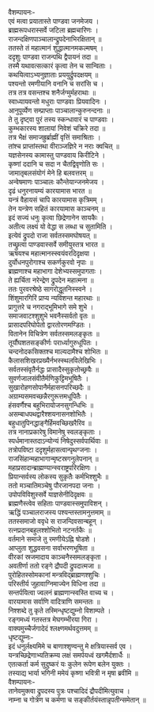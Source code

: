 वैशम्पायनः-  
एवं मत्वा प्रयातास्ते पाण्डवा जनमेजय ।  
ब्राह्मरूपधरास्सर्वे जटिला ब्रह्मचारिणः  ।  
राजन्दक्षिणपाञ्चालान्द्रुपदेनाभिरक्षितान् ॥  
ततस्ते तं महात्मानं शुद्धात्मानमकल्मषम् ।  
ददृशुः पाण्डवा राजन्पथि द्वैपायनं तदा ॥  
तस्मै यथावत्सत्कारं कृत्वा तेन च सान्विताः ।  
कथयित्वाऽभ्यनुज्ञाताः प्रययुर्द्रुपदक्षयम् ॥  
पश्यन्तो रमणीयानि वनानि च सरांसि च ।  
तत्र तत्र वसन्तश्च शनैर्जग्मुर्महराथाः ॥  
स्वाध्यायवन्तो मधुराः पाण्डवाः प्रियवादिनः ।  
आनुपूर्व्येण सम्प्राप्ताः पाञ्चालान्कुरुनन्दनाः ॥  
ते तु दृष्ट्वा पुरं तस्य स्कन्धावारं च पाण्डवाः ।  
कुम्भकारस्य शालायां निवेशं चक्रिरे तदा ॥  
तत्र भैक्षं समाजह्रुर्ब्राह्मीं वृत्तिं समाश्रिताः ।  
तांश्च प्राप्तांस्तथा वीराञ्जज्ञिरे न नराः क्वचित् ॥  
यज्ञसेनस्य कामास्तु पाण्डवाय किरीटिने ।  
कृष्णां ददानि च सदा न चैतद्विवृणोति सः ।  
जामातृबलसंयोगं मेने हि बलवत्तरम् ॥  
अन्वेषमाणः पाञ्चालः कौन्तेयान्जनमेजय ।  
दृढं धनुरनायम्यं कारयामास भारत ॥  
यन्त्रं वैहायसं चापि कारयामास कृत्रिमम् ।  
तेन यन्त्रेण सहितं कारयामास काञ्चनम् ॥  
इदं सज्यं धनुः कृत्वा छिद्रेणानेन सायकैः ।  
अतीत्य लक्ष्यं यो वेद्धा स लब्धा च सुतामिति ।  
इत्येवं द्रुपदो राजा सर्वतस्समघोषयत् ॥  
तच्छ्रुत्वा पाण्डवास्सर्वे समीयुस्तत्र भारत ॥  
ऋषयश्च महात्मानस्स्वयंवरदिदृक्षया ।  
दुर्योधनपुरोगाश्च सकर्णकुरवो नृपाः ॥  
ब्राह्मणाश्च महाभागा देशेभ्यस्समुपागताः ।  
ते ह्यर्चिता नरेन्द्रेण द्रुपदेन महात्मना ॥  
ततः पुरवरश्रेष्ठे सागरोद्धूतनिस्स्वने ।  
शिंशुमारगिरिं प्राप्य न्यविशन्त महारथाः ॥  
प्रागुत्तरे च नगराद्भूमिभागे समे शुभे ।  
समाजवाटश्शुशुभे भवनैस्सर्वतो वृतः ॥  
प्रासादपरिघोपेतो द्वारतोरणमण्डितः ।  
वितानेन विचित्रेण सर्वतस्समलङ्कृतः ॥  
तूर्यौघशतसङ्कीर्णः परार्ध्यागुरुधूपितः ।  
चन्दनोदकसिक्तश्च माल्यदामैश्च शोभितः ॥  
कैलासशिखरप्रख्यैर्नभस्स्थलविलेखिभिः ।  
सर्वतस्संवृतैर्नद्धः प्रासादैस्सुकृतोच्छ्रयैः ॥  
सुवर्णजालसंवीतैर्मणिकुट्टिमभूषितैः ।  
सुखारोहणसोपानैर्महासनपरिच्छदैः ॥  
अग्राम्यसमवच्छन्नैरगुरूत्तमधूपितैः ।  
हंसवर्णैश्च बहुभिरायोजनसुगन्धिभिः ॥  
असम्बाधपथद्वारैश्शयनासनशोभितैः ।  
बहुधातुपिनद्धाङ्गैर्हिमवच्छिखरैरिव ॥  
तत्र नानाप्रकारेषु विमानेषु स्वलङ्कृताः ।  
स्पर्धमानास्तदाऽन्योन्यं निषेदुस्सर्वपार्थिवाः ॥  
तत्रोपविष्टा ददृशुर्महासत्वान्पृथग्जनाः ।  
राजसिंहान्महाभागान्मृष्टस्रगनुलेपनान् ॥  
महाप्रसादान्ब्राह्मण्यान्स्वराष्ट्रपरिरक्षिणः ।  
प्रियान्सर्वस्य लोकस्य सुकृतैः कर्मभिश्शुभैः ॥  
ततो मञ्चातिमञ्चेषु पौरजानपदा जनाः ।  
उपोपविविशुस्सर्वे याज्ञसेनीदिदृक्षवः ॥  
ब्राह्मणैस्त्वेव सहिताः पाण्डवास्समुपाविशन् ।  
ऋद्धिं पञ्चालराजस्य पश्यन्तस्तामनुत्तमाम् ॥  
ततस्समाजो ववृधे स राजन्दिवसान्बहून् ।  
रत्नप्रदानबहुलश्शोभितो नटनर्तकैः ॥  
वर्तमाने समाजे तु रमणीयेऽह्नि षोडशे ।  
आप्लुता शुद्धवसना सर्वाभरणभूषिता ॥  
वीरकां स्रजमादाय काञ्चनैस्समलङ्कृता ।  
अवतीर्णा ततो रङ्गे द्रौपदी द्रुपदात्मजा ॥  
पुरोहितस्सोमकानां मन्त्रविद्ब्राह्मणश्शुचिः ।  
परिस्तीर्य जुहावाग्निमाज्येन विधिना तदा ॥  
सन्तर्पयित्वा ज्वलनं ब्राह्मणान्स्वस्ति वाच्य च ।  
वारयामास सर्वाणि वादित्राणि समन्ततः ॥  
निश्शब्दे तु कृते तस्मिन्धृष्टद्युम्नो विशाम्पते ।  
रङ्गमध्यं गतस्तत्र मेघगम्भीरया गिरा ।  
वाक्यमुच्चैर्जगादेदं श्लक्ष्णमर्थवदुत्तमम् ॥  
धृष्टद्युम्नः-  
इदं धनुर्लक्ष्यमिमे च बाणाश्शृण्वन्तु मे क्षत्रियास्सर्व एव ।  
यन्त्रच्छिद्रेणाभ्यतिक्रम्य लक्षं समर्पयध्वं खगमैर्दशार्धैः ॥  
एतत्कर्ता कर्म सुदुष्करं यः कुलेन रूपेण बलेन युक्तः ।  
तस्याद्य भार्या भगिनी ममेयं कृष्णा भवित्री न मृषा ब्रवीमि ॥  
वैशम्पायनः-  
तानेवमुक्त्वा द्रुपदस्य पुत्रः पश्चादिदं द्रौपदीमित्युवाच ।  
नाम्ना च गोत्रेण च कर्मणा च सङ्कीर्तयंस्तान्नृपतीन्समेतान् ॥   
